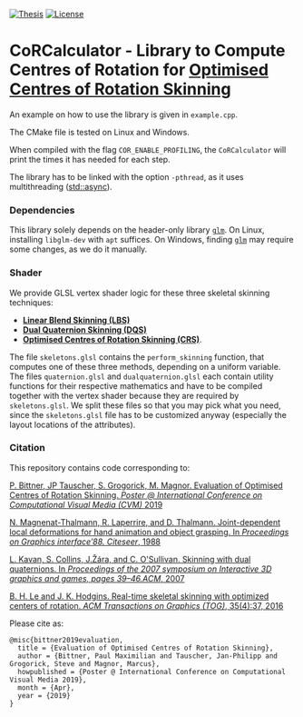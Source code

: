 [![Thesis](https://img.shields.io/badge/Bachelor's_Thesis-Read-purple)][thesis]
[![License](https://img.shields.io/badge/License-MIT-blue)](LICENSE.MIT)

# CoRCalculator - Library to Compute Centres of Rotation for [Optimised Centres of Rotation Skinning][3]
An example on how to use the library is given in `example.cpp`.

The CMake file is tested on Linux and Windows.

When compiled with the flag `COR_ENABLE_PROFILING`, the `CoRCalculator` will print the times it has needed for each step.

The library has to be linked with the option `-pthread`, as it uses multithreading ([std::async](http://www.cplusplus.com/reference/future/async/)).

### Dependencies
This library solely depends on the header-only library [`glm`][4].
On Linux, installing `libglm-dev` with `apt` suffices.
On Windows, finding [`glm`][4] may require some changes, as we do it manually.

### Shader
We provide GLSL vertex shader logic for these three skeletal skinning techniques:

* **[Linear Blend Skinning (LBS)][1]**
* **[Dual Quaternion Skinning (DQS)][2]**
* **[Optimised Centres of Rotation Skinning (CRS)][3]**.

The file `skeletons.glsl` contains the `perform_skinning` function, that computes one of these three methods, depending on a uniform variable.
The files `quaternion.glsl` and `dualquaternion.glsl` each contain utility functions for their respective mathematics and have to be compiled
together with the vertex shader because they are required by `skeletons.glsl`.
We split these files so that you may pick what you need, since the `skeletons.glsl` file has to be customized anyway (especially the layout locations of the attributes).


### Citation
This repository contains code corresponding to:

[P. Bittner, JP Tauscher, S. Grogorick, M. Magnor. Evaluation of Optimised Centres of Rotation Skinning. _Poster @ International Conference on Computational Visual Media (CVM)_ 2019][thesis]

[N.  Magnenat-Thalmann,  R.  Laperrire,  and  D. Thalmann. Joint-dependent local deformations for hand animation and object grasping. In _Proceedings on Graphics interface’88. Citeseer_, 1988][1]

[L. Kavan, S. Collins, J.Žára, and C. O'Sullivan. Skinning with dual quaternions. In _Proceedings of the 2007 symposium on Interactive 3D graphics and games, pages 39–46.ACM_, 2007][2]

[B. H. Le and J. K. Hodgins. Real-time skeletal skinning with optimized centers of rotation. _ACM Transactions on Graphics (TOG)_, 35(4):37, 2016][3]

Please cite as:

    @misc{bittner2019evaluation,
      title = {Evaluation of Optimised Centres of Rotation Skinning},
      author = {Bittner, Paul Maximilian and Tauscher, Jan-Philipp and Grogorick, Steve and Magnor, Marcus},
      howpublished = {Poster @ International Conference on Computational Visual Media 2019},
      month = {Apr},
      year = {2019}
    }

[1]: http://citeseerx.ist.psu.edu/viewdoc/summary?doi=10.1.1.14.9310
[2]: https://dl.acm.org/citation.cfm?id=1230107
[3]: https://dl.acm.org/citation.cfm?id=2925959
[4]: https://glm.g-truc.net/0.9.9/index.html
[thesis]: https://graphics.tu-bs.de/publications/bittner2019evaluation